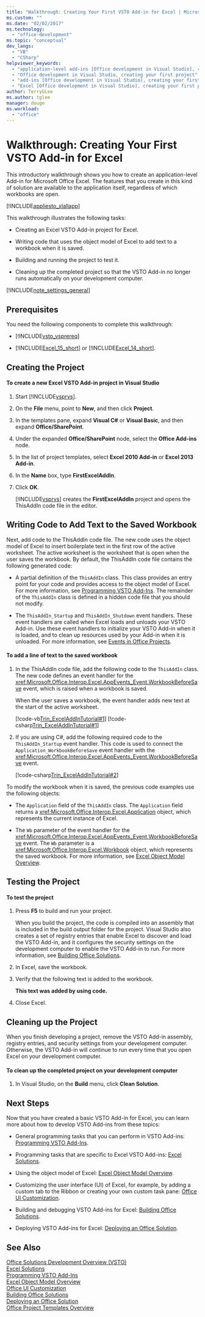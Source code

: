 ```yaml
---
title: "Walkthrough: Creating Your First VSTO Add-in for Excel | Microsoft Docs"
ms.custom: ""
ms.date: "02/02/2017"
ms.technology: 
  - "office-development"
ms.topic: "conceptual"
dev_langs: 
  - "VB"
  - "CSharp"
helpviewer_keywords: 
  - "application-level add-ins [Office development in Visual Studio], creating your first project"
  - "Office development in Visual Studio, creating your first project"
  - "add-ins [Office development in Visual Studio], creating your first project"
  - "Excel [Office development in Visual Studio], creating your first project"
author: TerryGLee
ms.author: tglee
manager: douge
ms.workload: 
  - "office"
---
```

# Walkthrough: Creating Your First VSTO Add-in for Excel
  This introductory walkthrough shows you how to create an application-level Add-in for Microsoft Office Excel. The features that you create in this kind of solution are available to the application itself, regardless of which workbooks are open.  
  
 [!INCLUDE[appliesto_xlallapp](../vsto/includes/appliesto-xlallapp-md.md)]  
  
 This walkthrough illustrates the following tasks:  
  
-   Creating an Excel VSTO Add-in project for Excel.  
  
-   Writing code that uses the object model of Excel to add text to a workbook when it is saved.  
  
-   Building and running the project to test it.  
  
-   Cleaning up the completed project so that the VSTO Add-in no longer runs automatically on your development computer.  
  
 [!INCLUDE[note_settings_general](../sharepoint/includes/note-settings-general-md.md)]  
  
## Prerequisites  
 You need the following components to complete this walkthrough:  
  
-   [!INCLUDE[vsto_vsprereq](../vsto/includes/vsto-vsprereq-md.md)]  
  
-   [!INCLUDE[Excel_15_short](../vsto/includes/excel-15-short-md.md)] or [!INCLUDE[Excel_14_short](../vsto/includes/excel-14-short-md.md)].  
  
## Creating the Project  
  
#### To create a new Excel VSTO Add-in project in Visual Studio  
  
1.  Start [!INCLUDE[vsprvs](../sharepoint/includes/vsprvs-md.md)].  
  
2.  On the **File** menu, point to **New**, and then click **Project**.  
  
3.  In the templates pane, expand **Visual C#** or **Visual Basic**, and then expand **Office/SharePoint**.  
  
4.  Under the expanded **Office/SharePoint** node, select the **Office Add-ins** node.  
  
5.  In the list of project templates, select **Excel 2010 Add-in** or **Excel 2013 Add-in**.  
  
6.  In the **Name** box, type **FirstExcelAddIn**.  
  
7.  Click **OK**.  
  
     [!INCLUDE[vsprvs](../sharepoint/includes/vsprvs-md.md)] creates the **FirstExcelAddIn** project and opens the ThisAddIn code file in the editor.  
  
## Writing Code to Add Text to the Saved Workbook  
 Next, add code to the ThisAddIn code file. The new code uses the object model of Excel to insert boilerplate text in the first row of the active worksheet. The active worksheet is the worksheet that is open when the user saves the workbook. By default, the ThisAddIn code file contains the following generated code:  
  
-   A partial definition of the `ThisAddIn` class. This class provides an entry point for your code and provides access to the object model of Excel. For more information, see [Programming VSTO Add-Ins](../vsto/programming-vsto-add-ins.md). The remainder of the `ThisAddIn` class is defined in a hidden code file that you should not modify.  
  
-   The `ThisAddIn_Startup` and `ThisAddIn_Shutdown` event handlers. These event handlers are called when Excel loads and unloads your VSTO Add-in. Use these event handlers to initialize your VSTO Add-in when it is loaded, and to clean up resources used by your Add-in when it is unloaded. For more information, see [Events in Office Projects](../vsto/events-in-office-projects.md).  
  
#### To add a line of text to the saved workbook  
  
1.  In the ThisAddIn code file, add the following code to the `ThisAddIn` class. The new code defines an event handler for the <xref:Microsoft.Office.Interop.Excel.AppEvents_Event.WorkbookBeforeSave> event, which is raised when a workbook is saved.  
  
     When the user saves a workbook, the event handler adds new text at the start of the active worksheet.  
  
     [!code-vb[Trin_ExcelAddInTutorial#1](../vsto/codesnippet/VisualBasic/Trin_ExcelAddInTutorial/ThisAddIn.vb#1)]
     [!code-csharp[Trin_ExcelAddInTutorial#1](../vsto/codesnippet/CSharp/Trin_ExcelAddInTutorial/ThisAddIn.cs#1)]  
  
2.  If you are using C#, add the following required code to the `ThisAddIn_Startup` event handler. This code is used to connect the `Application_WorkbookBeforeSave` event handler with the <xref:Microsoft.Office.Interop.Excel.AppEvents_Event.WorkbookBeforeSave> event.  
  
     [!code-csharp[Trin_ExcelAddInTutorial#2](../vsto/codesnippet/CSharp/Trin_ExcelAddInTutorial/ThisAddIn.cs#2)]  
  
 To modify the workbook when it is saved, the previous code examples use the following objects:  
  
-   The `Application` field of the `ThisAddIn` class. The `Application` field returns a <xref:Microsoft.Office.Interop.Excel.Application> object, which represents the current instance of Excel.  
  
-   The `Wb` parameter of the event handler for the <xref:Microsoft.Office.Interop.Excel.AppEvents_Event.WorkbookBeforeSave> event. The `Wb` parameter is a <xref:Microsoft.Office.Interop.Excel.Workbook> object, which represents the saved workbook. For more information, see [Excel Object Model Overview](../vsto/excel-object-model-overview.md).  
  
## Testing the Project  
  
#### To test the project  
  
1.  Press **F5** to build and run your project.  
  
     When you build the project, the code is compiled into an assembly that is included in the build output folder for the project. Visual Studio also creates a set of registry entries that enable Excel to discover and load the VSTO Add-in, and it configures the security settings on the development computer to enable the VSTO Add-in to run. For more information, see [Building Office Solutions](../vsto/building-office-solutions.md).  
  
2.  In Excel, save the workbook.  
  
3.  Verify that the following text is added to the workbook.  
  
     **This text was added by using code.**  
  
4.  Close Excel.  
  
## Cleaning up the Project  
 When you finish developing a project, remove the VSTO Add-in assembly, registry entries, and security settings from your development computer. Otherwise, the VSTO Add-in will continue to run every time that you open Excel on your development computer.  
  
#### To clean up the completed project on your development computer  
  
1.  In Visual Studio, on the **Build** menu, click **Clean Solution**.  
  
## Next Steps  
 Now that you have created a basic VSTO Add-in for Excel, you can learn more about how to develop VSTO Add-ins from these topics:  
  
-   General programming tasks that you can perform in VSTO Add-ins: [Programming VSTO Add-Ins](../vsto/programming-vsto-add-ins.md).  
  
-   Programming tasks that are specific to Excel VSTO Add-ins: [Excel Solutions](../vsto/excel-solutions.md).  
  
-   Using the object model of Excel: [Excel Object Model Overview](../vsto/excel-object-model-overview.md).  
  
-   Customizing the user interface (UI) of Excel, for example, by adding a custom tab to the Ribbon or creating your own custom task pane: [Office UI Customization](../vsto/office-ui-customization.md).  
  
-   Building and debugging VSTO Add-ins for Excel: [Building Office Solutions](../vsto/building-office-solutions.md).  
  
-   Deploying VSTO Add-ins for Excel: [Deploying an Office Solution](../vsto/deploying-an-office-solution.md).  
  
## See Also  
 [Office Solutions Development Overview &#40;VSTO&#41;](../vsto/office-solutions-development-overview-vsto.md)   
 [Excel Solutions](../vsto/excel-solutions.md)   
 [Programming VSTO Add-Ins](../vsto/programming-vsto-add-ins.md)   
 [Excel Object Model Overview](../vsto/excel-object-model-overview.md)   
 [Office UI Customization](../vsto/office-ui-customization.md)   
 [Building Office Solutions](../vsto/building-office-solutions.md)   
 [Deploying an Office Solution](../vsto/deploying-an-office-solution.md)   
 [Office Project Templates Overview](../vsto/office-project-templates-overview.md)  
  
  
